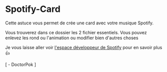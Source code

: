 # Spotify-Card

Cette astuce vous permet de crée une card avec votre musique Spotify.

Vous trouverez dans ce dossier les 2 fichier essentiels. Vous pouvez enlevez les rond ou l'animation ou modifier bien d'autres choses

Je vous laisse aller voir [l'espace développeur de Spotify](https://developer.spotify.com/) pour en savoir plus 👍

[ - DoctorPok ]
